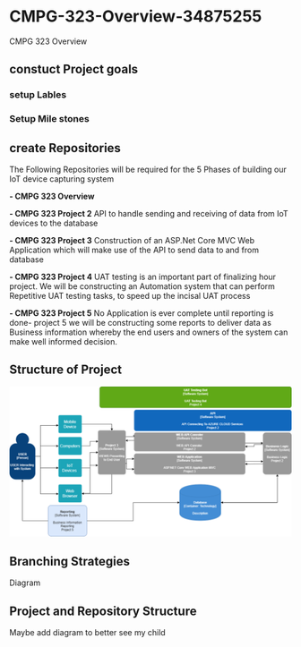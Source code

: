 # CMPG-323-Overview-34875255
CMPG 323 Overview

## constuct Project goals

### setup Lables


### Setup Mile stones

## create Repositories
The Following Repositories will be required for the 5 Phases of building our IoT device capturing system

**- CMPG 323 Overview**

**- CMPG 323 Project 2** API to handle sending and receiving of data from IoT devices to the database

**- CMPG 323 Project 3** Construction of an ASP.Net Core MVC Web Application which will make use of the API to send data to and   from database

**- CMPG 323 Project 4** UAT testing is an important part of finalizing hour project. We will be constructing an Automation system that can perform Repetitive UAT testing tasks, to speed up the incisal UAT process
  
**- CMPG 323 Project 5** No Application is ever complete until reporting is done- project 5 we will be constructing some reports to deliver data as Business information whereby the end users and owners of the system can make well informed decision.

## Structure of Project 
![What is this](ProjectDiagrams.png)

## Branching Strategies
Diagram



## Project and Repository Structure
Maybe add diagram to better see my child



